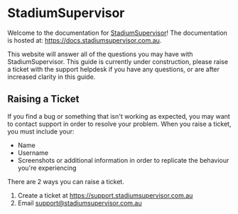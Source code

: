 # StadiumSupervisor

Welcome to the documentation for [StadiumSupervisor](https://stadiumsupervisor.com.au)! 
The documentation is hosted at: https://docs.stadiumsupervisor.com.au.

This website will answer all of the questions you may have with StadiumSupervisor. This guide is currently under construction, please raise a ticket with the support helpdesk if you have any questions, or are after increased clarity in this guide. 


## Raising a Ticket

If you find a bug or something that isn't working as expected, you may want to contact support in order to resolve your problem. When you raise a ticket, you must include your:
- Name
- Username
- Screenshots or additional information in order to replicate the behaviour you're experiencing


There are 2 ways you can raise a ticket.

1. Create a ticket at https://support.stadiumsupervisor.com.au
2. Email [support@stadiumsupervisor.com.au](mailto:support@stadiumsupervisor.com.au)

